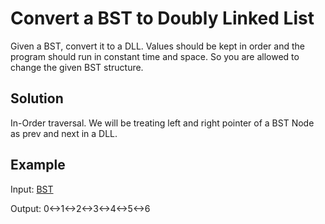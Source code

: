 # Convert a BST to Doubly Linked List

Given a BST, convert it to a DLL. Values should be kept in order and the program should run in constant time and space. So you are allowed to change the given BST structure.  

## Solution

In-Order traversal. We will be treating left and right pointer of a BST Node as prev and next in a DLL.   

## Example

Input: [BST](./bst.jpg)

Output: 0<->1<->2<->3<->4<->5<->6